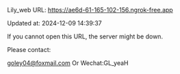 Lily_web URL: https://ae6d-61-165-102-156.ngrok-free.app

Updated at: 2024-12-09 14:39:37

If you cannot open this URL, the server might be down.

Please contact: 

goley04@foxmail.com Or Wechat:GL_yeaH